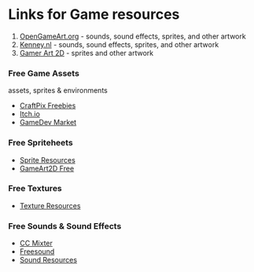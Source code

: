 # Links for Game resources

1. [OpenGameArt.org] - sounds, sound effects, sprites, and other artwork
2. [Kenney.nl] - sounds, sound effects, sprites, and other artwork
3. [Gamer Art 2D] - sprites and other artwork

### Free Game Assets 
assets, sprites & environments

* [CraftPix Freebies] 
* [Itch.io]
* [GameDev Market]

### Free Spriteheets

* [Sprite Resources]
* [GameArt2D Free]

### Free Textures

* [Texture Resources]

### Free Sounds & Sound Effects

* [CC Mixter]
* [Freesound]
* [Sound Resources]

[OpenGameArt.org]: https://opengameart.org/
[Kenney.nl]: https://kenney.nl/
[Gamer Art 2D]: https://www.gameart2d.com/
[CC Mixter]: http://ccmixter.org/
[Freesound]: https://freesound.org/
[Sprite Resources]: https://www.spriters-resource.com/
[Texture Resources]: https://www.textures-resource.com/
[Sound Resources]: https://www.sounds-resource.com/
[GameArt2D Free]: https://www.gameart2d.com/freebies.html
[CraftPix Freebies]: https://craftpix.net/freebies/
[Itch.io]: https://itch.io/game-assets/free
[GameDev Market]: https://www.gamedevmarket.net/
